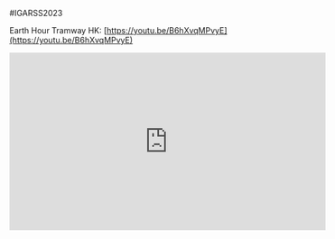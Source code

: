 #IGARSS2023

Earth Hour Tramway HK: [https://youtu.be/B6hXvqMPvyE](https://youtu.be/B6hXvqMPvyE)

<iframe width="560" height="315" src="https://www.youtube.com/embed/B6hXvqMPvyE?start=33" title="YouTube video player" frameborder="0" allow="accelerometer; autoplay; clipboard-write; encrypted-media; gyroscope; picture-in-picture; web-share" allowfullscreen></iframe>
